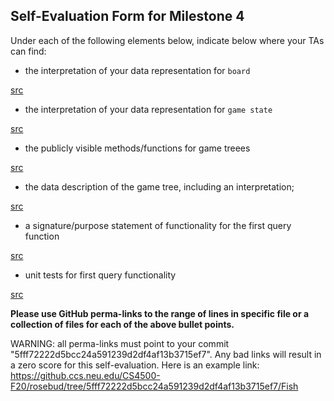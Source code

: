 ## Self-Evaluation Form for Milestone 4

Under each of the following elements below, indicate below where your
TAs can find:

- the interpretation of your data representation for `board`

[src](https://github.ccs.neu.edu/CS4500-F20/rosebud/blob/5fff72222d5bcc24a591239d2df4af13b3715ef7/Fish/Common/state.js#L32)

- the interpretation of your data representation for `game state`

[src](https://github.ccs.neu.edu/CS4500-F20/rosebud/blob/5fff72222d5bcc24a591239d2df4af13b3715ef7/Fish/Planning/game-state.md)

- the publicly visible methods/functions for game treees 

[src](https://github.ccs.neu.edu/CS4500-F20/rosebud/blob/5fff72222d5bcc24a591239d2df4af13b3715ef7/Fish/Common/game-tree.js#L29)

- the data description of the game tree, including an interpretation;

[src](https://github.ccs.neu.edu/CS4500-F20/rosebud/blob/5fff72222d5bcc24a591239d2df4af13b3715ef7/Fish/Common/game-tree.js#L6)

- a signature/purpose statement of functionality for the first query function

[src](https://github.ccs.neu.edu/CS4500-F20/rosebud/blob/5fff72222d5bcc24a591239d2df4af13b3715ef7/Fish/Common/game-tree.js#L42)

- unit tests for first query functionality

[src](https://github.ccs.neu.edu/CS4500-F20/rosebud/blob/5fff72222d5bcc24a591239d2df4af13b3715ef7/Fish/Common/tests/game-tree-tests.js#L377)

**Please use GitHub perma-links to the range of lines in specific
file or a collection of files for each of the above bullet points.**

  WARNING: all perma-links must point to your commit "5fff72222d5bcc24a591239d2df4af13b3715ef7".
  Any bad links will result in a zero score for this self-evaluation.
  Here is an example link:
    <https://github.ccs.neu.edu/CS4500-F20/rosebud/tree/5fff72222d5bcc24a591239d2df4af13b3715ef7/Fish>

